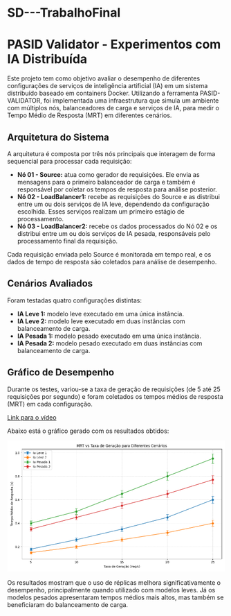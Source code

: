 # SD---TrabalhoFinal

# PASID Validator - Experimentos com IA Distribuída

Este projeto tem como objetivo avaliar o desempenho de diferentes configurações de serviços de inteligência artificial (IA) em um sistema distribuído baseado em containers Docker. Utilizando a ferramenta PASID-VALIDATOR, foi implementada uma infraestrutura que simula um ambiente com múltiplos nós, balanceadores de carga e serviços de IA, para medir o Tempo Médio de Resposta (MRT) em diferentes cenários.

## Arquitetura do Sistema

A arquitetura é composta por três nós principais que interagem de forma sequencial para processar cada requisição:

- **Nó 01 - Source:** atua como gerador de requisições. Ele envia as mensagens para o primeiro balanceador de carga e também é responsável por coletar os tempos de resposta para análise posterior.
- **Nó 02 - LoadBalancer1:** recebe as requisições do Source e as distribui entre um ou dois serviços de IA leve, dependendo da configuração escolhida. Esses serviços realizam um primeiro estágio de processamento.
- **Nó 03 - LoadBalancer2:** recebe os dados processados do Nó 02 e os distribui entre um ou dois serviços de IA pesada, responsáveis pelo processamento final da requisição.

Cada requisição enviada pelo Source é monitorada em tempo real, e os dados de tempo de resposta são coletados para análise de desempenho.

## Cenários Avaliados

Foram testadas quatro configurações distintas:

- **IA Leve 1:** modelo leve executado em uma única instância.
- **IA Leve 2:** modelo leve executado em duas instâncias com balanceamento de carga.
- **IA Pesada 1:** modelo pesado executado em uma única instância.
- **IA Pesada 2:** modelo pesado executado em duas instâncias com balanceamento de carga.

## Gráfico de Desempenho

Durante os testes, variou-se a taxa de geração de requisições (de 5 até 25 requisições por segundo) e foram coletados os tempos médios de resposta (MRT) em cada configuração.

[Link para o vídeo](https://drive.google.com/drive/folders/1e8T7C3jpi6YqQxFrRiBy_Rvhao_9L6c3?usp=sharing)

Abaixo está o gráfico gerado com os resultados obtidos:

![Gráfico MRT](graficoMRT.png)

Os resultados mostram que o uso de réplicas melhora significativamente o desempenho, principalmente quando utilizado com modelos leves. Já os modelos pesados apresentaram tempos médios mais altos, mas também se beneficiaram do balanceamento de carga.
